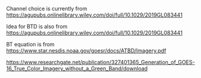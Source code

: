Channel choice is currently from https://agupubs.onlinelibrary.wiley.com/doi/full/10.1029/2019GL083441 <br>

Idea for BTD is also from https://agupubs.onlinelibrary.wiley.com/doi/full/10.1029/2019GL083441 <br>

BT equation is from https://www.star.nesdis.noaa.gov/goesr/docs/ATBD/Imagery.pdf <br>

https://www.researchgate.net/publication/327401365_Generation_of_GOES-16_True_Color_Imagery_without_a_Green_Band/download